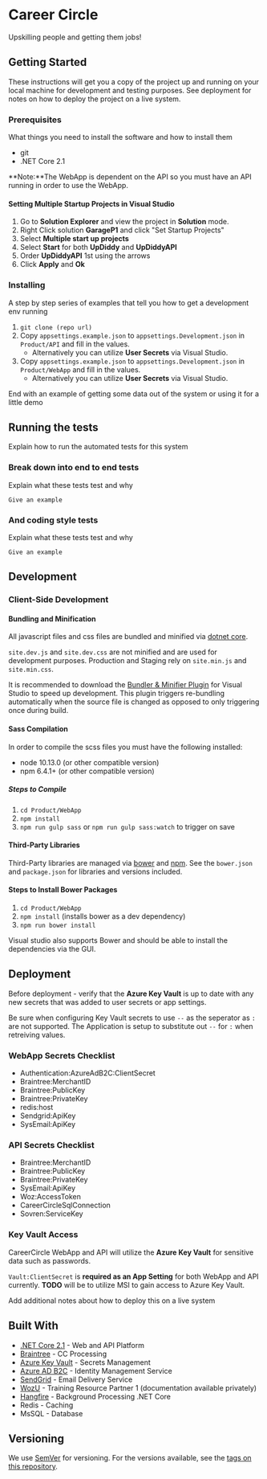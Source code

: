 # Career Circle

Upskilling people and getting them jobs!

## Getting Started

These instructions will get you a copy of the project up and running on your local machine for development and testing purposes. See deployment for notes on how to deploy the project on a live system.

### Prerequisites

What things you need to install the software and how to install them
 * git
 * .NET Core 2.1

**Note:**The WebApp is dependent on the API so you must have an API running in order to use the WebApp.

#### Setting Multiple Startup Projects in Visual Studio
 1. Go to **Solution Explorer** and view the project in **Solution** mode.
 2. Right Click solution **GarageP1** and click "Set Startup Projects"
 3. Select **Multiple start up projects**
 4. Select **Start** for both **UpDiddy** and **UpDiddyAPI**
 5. Order **UpDiddyAPI** 1st using the arrows
 6. Click **Apply** and **Ok**

### Installing

A step by step series of examples that tell you how to get a development env running

 1. `git clone (repo url)`
 2. Copy `appsettings.example.json` to `appsettings.Development.json` in `Product/API` and fill in the values.
 	* Alternatively you can utilize **User Secrets** via Visual Studio.
 3. Copy `appsettings.example.json` to `appsettings.Development.json` in `Product/WebApp` and fill in the values.
	* Alternatively you can utilize **User Secrets** via Visual Studio.


End with an example of getting some data out of the system or using it for a little demo

## Running the tests

Explain how to run the automated tests for this system

### Break down into end to end tests

Explain what these tests test and why

```
Give an example
```

### And coding style tests

Explain what these tests test and why

```
Give an example
```

## Development

### Client-Side Development

#### Bundling and Minification
All javascript files and css files are bundled and minified via [dotnet core](https://docs.microsoft.com/en-us/aspnet/core/client-side/bundling-and-minification?view=aspnetcore-2.2&tabs=visual-studio#configure-bundling-and-minification).

`site.dev.js` and `site.dev.css` are not minified and are used for development purposes. Production and Staging rely on `site.min.js` and `site.min.css`.

It is recommended to download the [Bundler & Minifier Plugin](https://marketplace.visualstudio.com/items?itemName=MadsKristensen.BundlerMinifier) for Visual Studio to speed up development. This plugin triggers re-bundling automatically when the source file is changed as opposed to only triggering once during build.

#### Sass Compilation
In order to compile the scss files you must have the following installed:
 * node 10.13.0 (or other compatible version)
 * npm 6.4.1+ (or other compatible version)

##### Steps to Compile
1. `cd Product/WebApp`
2. `npm install`
3. `npm run gulp sass` or `npm run gulp sass:watch` to trigger on save

#### Third-Party Libraries
Third-Party libraries are managed via [bower](https://bower.io/) and [npm](https://www.npmjs.com/). See the `bower.json` and `package.json` for libraries and versions included.

#### Steps to Install Bower Packages
1. `cd Product/WebApp`
2. `npm install` (installs bower as a dev dependency)
3. `npm run bower install`

Visual studio also supports Bower and should be able to install the dependencies via the GUI.

## Deployment

Before deployment - verify that the **Azure Key Vault** is up to date with any new secrets that was added to user secrets or app settings.

Be sure when configuring Key Vault secrets to use `--` as the seperator as `:` are not supported. The Application is setup to substitute out `--` for `:` when retreiving values.

### WebApp Secrets Checklist
* Authentication:AzureAdB2C:ClientSecret
* Braintree:MerchantID
* Braintree:PublicKey
* Braintree:PrivateKey
* redis:host
* Sendgrid:ApiKey
* SysEmail:ApiKey

### API Secrets Checklist
* Braintree:MerchantID
* Braintree:PublicKey
* Braintree:PrivateKey
* SysEmail:ApiKey
* Woz:AccessToken
* CareerCircleSqlConnection
* Sovren:ServiceKey

### Key Vault Access
CareerCircle WebApp and API will utilize the **Azure Key Vault** for sensitive data such as passwords.

`Vault:ClientSecret` is **required as an App Setting** for both WebApp and API currently. **TODO** will be to utilize MSI to gain access to Azure Key Vault.


Add additional notes about how to deploy this on a live system

## Built With

* [.NET Core 2.1](https://docs.microsoft.com/en-us/dotnet/core/index) - Web and API Platform
* [Braintree](https://developers.braintreepayments.com/) - CC Processing
* [Azure Key Vault](https://docs.microsoft.com/en-us/azure/key-vault/) - Secrets Management
* [Azure AD B2C](https://docs.microsoft.com/en-us/azure/active-directory-b2c/) - Identity Management Service
* [SendGrid](https://sendgrid.com/docs/for-developers/) - Email Delivery Service
* [WozU](https://woz-u.com/) - Training Resource Partner 1 (documentation available privately)
* [Hangfire](http://docs.hangfire.io/en/latest/) - Background Processing .NET Core
* Redis - Caching
* MsSQL - Database

## Versioning

We use [SemVer](http://semver.org/) for versioning. For the versions available, see the [tags on this repository](https://github.com/your/project/tags).
